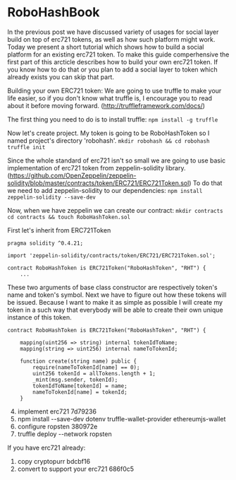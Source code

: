 # RoboHashBook

In the previous post we have discussed variety of usages for social layer build on top of erc721 tokens, as well as how such platform might work.
Today we present a short tutorial which shows how to build a social platform for an existing erc721 token.
To make this guide comperhensive the first part of this arcticle describes how to build your own erc721 token. If you know how to do that or you plan to add a social layer to token which already exists you can skip that part.

Building your own ERC721 token:
We are going to use truffle to make your life easier, so if you don't know what truffle is, I encourage you to read about it before moving forward. (http://truffleframework.com/docs/)

The first thing you need to do is to install truffle:
`npm install -g truffle`

Now let's create project. My token is going to be RoboHashToken so I named project's directory 'robohash'.
`mkdir robohash && cd robohash`
`truffle init`

Since the whole standard of erc721 isn't so small we are going to use basic implementation of erc721 token from zeppelin-solidity library. (https://github.com/OpenZeppelin/zeppelin-solidity/blob/master/contracts/token/ERC721/ERC721Token.sol) 
To do that we need to add zeppelin-solidity to our dependencies: 
`npm install zeppelin-solidity --save-dev`

Now, when we have zeppelin we can create our contract:
`mkdir contracts`
`cd contracts && touch RoboHashToken.sol`

First let's inherit from ERC721Token
```
pragma solidity ^0.4.21;

import 'zeppelin-solidity/contracts/token/ERC721/ERC721Token.sol';

contract RoboHashToken is ERC721Token("RoboHashToken", "RHT") {
	...
```

These two arguments of base class constructor are respectively token's name and token's symbol.
Next we have to figure out how these tokens will be issued. Because I want to make it as simple as possible I will create my token in a such way that everybody will be able to create their own unique instance of this token. 

```
contract RoboHashToken is ERC721Token("RoboHashToken", "RHT") {
	
	mapping(uint256 => string) internal tokenIdToName;
	mapping(string => uint256) internal nameToTokenId;

	function create(string name) public {
		require(nameToTokenId[name] == 0);
		uint256 tokenId = allTokens.length + 1;
		_mint(msg.sender, tokenId);
		tokenIdToName[tokenId] = name;
		nameToTokenId[name] = tokenId;
	}

``` 


4. implement erc721 7d79236
5. npm install --save-dev dotenv truffle-wallet-provider ethereumjs-wallet
6. configure ropsten 380972e
7. truffle deploy --network ropsten

If you have erc721 already:
1. copy cryptopurr bdcbf16
2. convert to support your erc721 686f0c5
